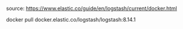 source: https://www.elastic.co/guide/en/logstash/current/docker.html

docker pull docker.elastic.co/logstash/logstash:8.14.1